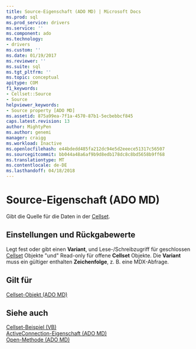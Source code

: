 ```yaml
---
title: Source-Eigenschaft (ADO MD) | Microsoft Docs
ms.prod: sql
ms.prod_service: drivers
ms.service: ''
ms.component: ado
ms.technology:
- drivers
ms.custom: ''
ms.date: 01/19/2017
ms.reviewer: ''
ms.suite: sql
ms.tgt_pltfrm: ''
ms.topic: conceptual
apitype: COM
f1_keywords:
- Cellset::Source
- Source
helpviewer_keywords:
- Source property [ADO MD]
ms.assetid: 875a99ea-7f1a-4570-87b1-5ecbebbcf845
caps.latest.revision: 13
author: MightyPen
ms.author: genemi
manager: craigg
ms.workload: Inactive
ms.openlocfilehash: e44bdedd485fa212dc94e5d2eeece51317c56507
ms.sourcegitcommit: bb044a48a6af9b9d8edb178dc8c8bd5658b9ff68
ms.translationtype: MT
ms.contentlocale: de-DE
ms.lasthandoff: 04/18/2018
---
```

# <a name="source-property-ado-md"></a>Source-Eigenschaft (ADO MD)
Gibt die Quelle für die Daten in der [Cellset](../../../ado/reference/ado-md-api/cellset-object-ado-md.md).  
  
## <a name="settings-and-return-values"></a>Einstellungen und Rückgabewerte  
 Legt fest oder gibt einen **Variant**, und Lese-/Schreibzugriff für geschlossen [Cellset](../../../ado/reference/ado-md-api/cellset-object-ado-md.md) Objekte "und" Read-only für offene **Cellset** Objekte. Die **Variant** muss ein gültiger enthalten **Zeichenfolge**, z. B. eine MDX-Abfrage.  
  
## <a name="applies-to"></a>Gilt für  
 [Cellset-Objekt (ADO MD)](../../../ado/reference/ado-md-api/cellset-object-ado-md.md)  
  
## <a name="see-also"></a>Siehe auch  
 [Cellset-Beispiel (VB)](../../../ado/reference/ado-md-api/cellset-example-vb.md)   
 [ActiveConnection-Eigenschaft (ADO MD)](../../../ado/reference/ado-md-api/activeconnection-property-ado-md.md)   
 [Open-Methode (ADO MD)](../../../ado/reference/ado-md-api/open-method-ado-md.md)
